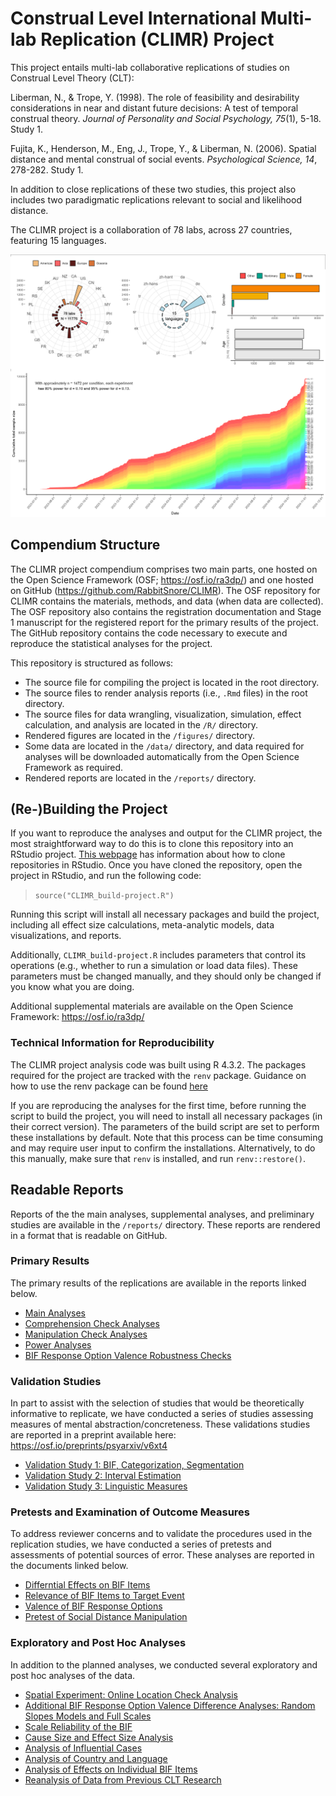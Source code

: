 # Construal Level International Multi-lab Replication (CLIMR) Project

This project entails multi-lab collaborative replications of studies on
Construal Level Theory (CLT):

Liberman, N., & Trope, Y. (1998). The role of feasibility and desirability
considerations in near and distant future decisions: A test of temporal
construal theory. *Journal of Personality and Social Psychology, 75*(1), 5-18.
Study 1.

Fujita, K., Henderson, M., Eng, J., Trope, Y., & Liberman, N. (2006). Spatial
distance and mental construal of social events. *Psychological Science, 14*,
278-282. Study 1.

In addition to close replications of these two studies, this project also
includes two paradigmatic replications relevant to social and likelihood
distance.

The CLIMR project is a collaboration of 78 labs, across 27 countries, featuring
15 languages.

![A summary of the CLIMR project](figures/climr_project-tracker.png)

## Compendium Structure

The CLIMR project compendium comprises two main parts, one hosted on the Open
Science Framework (OSF; https://osf.io/ra3dp/) and one hosted on GitHub
(https://github.com/RabbitSnore/CLIMR). The OSF repository for CLIMR contains
the materials, methods, and data (when data are collected). The OSF repository
also contains the registration documentation and Stage 1 manuscript for the
registered report for the primary results of the project. The GitHub repository
contains the code necessary to execute and reproduce the statistical analyses
for the project.

This repository is structured as follows:  

- The source file for compiling the project is located in the root directory.  
- The source files to render analysis reports (i.e., `.Rmd` files) in the root
directory.  
- The source files for data wrangling, visualization, simulation,
effect calculation, and analysis are located in the `/R/` directory.  
- Rendered figures are located in the `/figures/` directory.  
- Some data are located in the `/data/` directory, and data required for
analyses will be downloaded automatically from the Open Science Framework as
required.
- Rendered reports are located in the `/reports/` directory.

## (Re-)Building the Project

If you want to reproduce the analyses and output for the CLIMR project, the most
straightforward way to do this is to clone this repository into an RStudio
project. [This
webpage](https://resources.github.com/whitepapers/github-and-rstudio/) has
information about how to clone repositories in RStudio. Once you have cloned
the repository, open the project in RStudio, and run the following code:

> `source("CLIMR_build-project.R")`

Running this script will install all necessary packages and build the project,
including all effect size calculations, meta-analytic models, data
visualizations, and reports.

Additionally, `CLIMR_build-project.R` includes parameters that control its
operations (e.g., whether to run a simulation or load data files). These
parameters must be changed manually, and they should only be changed if you know
what you are doing.

Additional supplemental materials are available on the Open Science Framework:
https://osf.io/ra3dp/

### Technical Information for Reproducibility

The CLIMR project analysis code was built using R 4.3.2. The packages required
for the project are tracked with the `renv` package. Guidance on how to use the
renv package can be found
[here](https://docs.posit.co/ide/user/ide/guide/environments/r/renv.html)

If you are reproducing the analyses for the first time, before running the
script to build the project, you will need to install all necessary packages (in
their correct version). The parameters of the build script are set to perform
these installations by default. Note that this process can be time consuming and
may require user input to confirm the installations. Alternatively, to do this
manually, make sure that `renv` is installed, and run `renv::restore()`.

## Readable Reports

Reports of the the main analyses, supplemental analyses, and preliminary studies
are available in the `/reports/` directory. These reports are rendered in a
format that is readable on GitHub.

### Primary Results

The primary results of the replications are available in the reports linked
below.

- [Main Analyses](reports/CLIMR_main-analysis_report.md)
- [Comprehension Check Analyses](reports/CLIMR_comprehension-check_report.md)
- [Manipulation Check Analyses](reports/CLIMR_manipulation-check_report.md)
- [Power Analyses](reports/CLIMR_power_report.md)
- [BIF Response Option Valence Robustness Checks](reports/CLIMR_valence-robustness-check_report.md)

### Validation Studies

In part to assist with the selection of studies that would be theoretically
informative to replicate, we have conducted a series of studies assessing
measures of mental abstraction/concreteness. These validations studies are
reported in a preprint available here: https://osf.io/preprints/psyarxiv/v6xt4

- [Validation Study 1: BIF, Categorization, Segmentation](reports/CLIMR_validation_report.md)
- [Validation Study 2: Interval Estimation](reports/CLIMR_validation-2_report.md)
- [Validation Study 3: Linguistic Measures](reports/CLIMR_validation-3_report.md)

### Pretests and Examination of Outcome Measures

To address reviewer concerns and to validate the procedures used in the
replication studies, we have conducted a series of pretests and assessments of
potential sources of error. These analyses are reported in the documents linked
below.

- [Differntial Effects on BIF Items](reports/CLIMR_bif_report.md)
- [Relevance of BIF Items to Target Event](reports/CLIMR_action-relevance-pretest_report.md)
- [Valence of BIF Response Options](reports/CLIMR_bif-valence-pretest_report.md)
- [Pretest of Social Distance Manipulation](reports/CLIMR_social-distance-pretest_report.md)

### Exploratory and Post Hoc Analyses

In addition to the planned analyses, we conducted several exploratory and post
hoc analyses of the data.

- [Spatial Experiment: Online Location Check Analysis](reports/CLIMR_spatial-robustness_report.md)
- [Additional BIF Response Option Valence Difference Analyses: Random Slopes Models and Full Scales](reports/exploration-valence-additional_report.md)
- [Scale Reliability of the BIF](reports/exploration-reliability_report.md)
- [Cause Size and Effect Size Analysis](reports/exploration-manipulation-checks_report.md)
- [Analysis of Influential Cases](reports/exploration-influence_report.md)
- [Analysis of Country and Language](reports/exploration-country-language_report.md)
- [Analysis of Effects on Individual BIF Items](reports/exploration-bif-items_report.md)
- [Reanalysis of Data from Previous CLT Research](reports/exploration-past-data_report.md)
